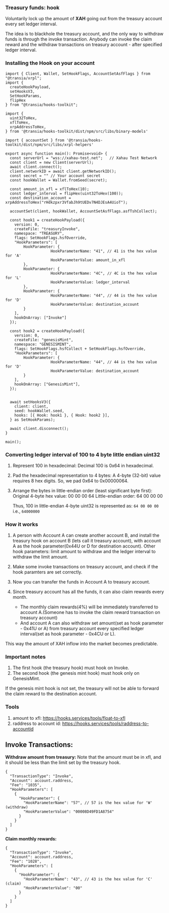 ### Treasury funds: hook

Voluntarily lock up the amount of **XAH** going out from the treasury account every set ledger interval.

The idea is to blackhole the treasury account, and the only way to withdraw funds is through the invoke transaction. Anybody can invoke the claim reward and the withdraw transactions on treasury account - after specified ledger interval.

### Installing the Hook on your account

```
import { Client, Wallet, SetHookFlags, AccountSetAsfFlags } from "@transia/xrpl";
import {
  createHookPayload,
  setHooksV3,
  SetHookParams,
  flipHex
} from "@transia/hooks-toolkit";

import {
  uint32ToHex,
  xflToHex,
  xrpAddressToHex,
} from '@transia/hooks-toolkit/dist/npm/src/libs/binary-models'

import { accountSet } from '@transia/hooks-toolkit/dist/npm/src/libs/xrpl-helpers'

export async function main(): Promise<void> {
  const serverUrl = "wss://xahau-test.net";   // Xahau Test Network
  const client = new Client(serverUrl);
  await client.connect();
  client.networkID = await client.getNetworkID();
  const secret = "" // Your account secret
  const hookWallet = Wallet.fromSeed(secret);

  const amount_in_xfl = xflToHex(10);
  const ledger_interval = flipHex(uint32ToHex(100));
  const destination_account = xrpAddressToHex("rHdkzpxr3VfabJh9tUEDv7N4DJEsA4UioT");

  accountSet(client, hookWallet, AccountSetAsfFlags.asfTshCollect);

  const hook1 = createHookPayload({
    version: 0,
    createFile: "treasuryInvoke",
    namespace: "TREASURY",
    flags: SetHookFlags.hsfOverride,
    "HookParameters": [
        HookParameter: {
                    HookParameterName: "41", // 41 is the hex value for 'A'
                    HookParameterValue: amount_in_xfl
        },
        HookParameter: {
                    HookParameterName: "4C", // 4C is the hex value for 'L'
                    HookParameterValue: ledger_interval
        },
        HookParameter: {
                    HookParameterName: "44", // 44 is the hex value for 'D'
                    HookParameterValue: destination_account
        }
    ],
    hookOnArray: ["Invoke"]
  });

  const hook2 = createHookPayload({
    version: 0,
    createFile: "genesisMint",
    namespace: "GENESISMINT",
    flags: SetHookFlags.hsfCollect + SetHookFlags.hsfOverride,
    "HookParameters": [
        HookParameter: {
                    HookParameterName: "44", // 44 is the hex value for 'D'
                    HookParameterValue: destination_account
        }
    ],
    hookOnArray: ["GenesisMint"],
  });


  await setHooksV3({
    client: client,
    seed: hookWallet.seed,
    hooks: [{ Hook: hook1 }, { Hook: hook2 }],
  } as SetHookParams);

  await client.disconnect();
}

main();
```

### Converting ledger interval of 100 to 4 byte little endian uint32

1. Represent 100 in hexadecimal:
   Decimal 100 is 0x64 in hexadecimal.

2. Pad the hexadecimal representation to 4 bytes:
   A 4-byte (32-bit) value requires 8 hex digits. So, we pad 0x64 to 0x00000064.
3. Arrange the bytes in little-endian order (least significant byte first):
   Original 4-byte hex value: 00 00 00 64
   Little-endian order: 64 00 00 00

   Thus, 100 in little-endian 4-byte uint32 is represented as: `64 00 00 00` i.e., `64000000`

### How it works

1. A person with Account A can create another account B, and install the treasury hook on account B (lets call it treasury account), with account A as the hook parameter(0x44U or D for destination account). Other hook parameters: limit amount to withdraw and the ledger interval to withdraw the limit amount.

2. Make some invoke transactions on treasury account, and check if the hook paramters are set correctly.

3. Now you can transfer the funds in Account A to treasury account.

4. Since treasury account has all the funds, it can also claim rewards every month.
   - The monthly claim rewards(4%) will be immediately transferred to account A.(Someone has to invoke the claim reward transaction on treasury account)
   - And account A can also withdraw set amount(set as hook parameter - 0x41U or A) from treasury account every specified ledger interval(set as hook parameter - 0x4CU or L).

This way the amount of XAH inflow into the market becomes predictable.

### Important notes

1. The first hook (the treasury hook) must hook on Invoke.
2. The second hook (the genesis mint hook) must hook only on GenesisMint.

If the genesis mint hook is not set, the treasury will not be able to forward the claim reward to the destination account.

### Tools

1. amount to xfl: https://hooks.services/tools/float-to-xfl
2. raddress to account id: https://hooks.services/tools/raddress-to-accountid

## Invoke Transactions:

**Withdraw amount from treasury:** Note that the amount must be in xfl, and it should be less than the limit set by the treasury hook.

```
{
  "TransactionType": "Invoke",
  "Account": account.raddress,
  "Fee": "1035",
  "HookParameters": [
    {
      "HookParameter": {
        "HookParameterName": "57", // 57 is the hex value for 'W' (withdraw)
        "HookParameterValue": "00008D49FD1A8754"
      }
    }
  ]
}
```

**Claim monthly rewards:**

```
{
  "TransactionType": "Invoke",
  "Account": account.raddress,
  "Fee": "1028",
  "HookParameters": [
    {
      "HookParameter": {
        "HookParameterName": "43", // 43 is the hex value for 'C' (claim)
        "HookParameterValue": "00"
      }
    }
  ]
}
```
